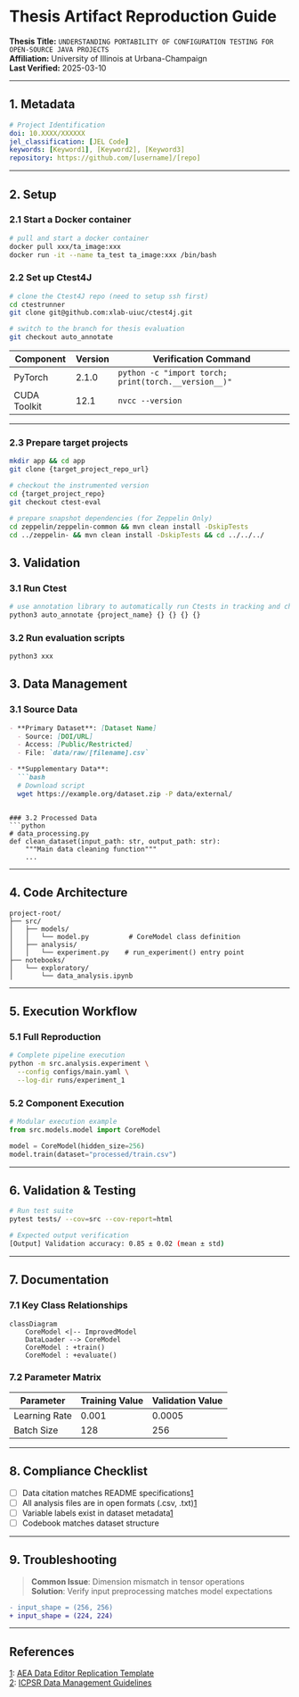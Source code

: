# Thesis Artifact Reproduction Guide  
**Thesis Title:** `UNDERSTANDING PORTABILITY OF CONFIGURATION TESTING FOR OPEN-SOURCE JAVA PROJECTS`  
**Affiliation:** University of Illinois at Urbana-Champaign  
**Last Verified:** 2025-03-10  

---

## 1. Metadata  
```yaml
# Project Identification
doi: 10.XXXX/XXXXXX  
jel_classification: [JEL Code]  
keywords: [Keyword1], [Keyword2], [Keyword3]  
repository: https://github.com/[username]/[repo]  
```

---

## 2. Setup  
### 2.1 Start a Docker container  
```bash
# pull and start a docker container
docker pull xxx/ta_image:xxx
docker run -it --name ta_test ta_image:xxx /bin/bash
```

### 2.2 Set up Ctest4J
```bash
# clone the Ctest4J repo (need to setup ssh first)
cd ctestrunner
git clone git@github.com:xlab-uiuc/ctest4j.git

# switch to the branch for thesis evaluation
git checkout auto_annotate
```
| Component       | Version  | Verification Command       |  
|-----------------|----------|----------------------------|  
| PyTorch         | 2.1.0    | `python -c "import torch; print(torch.__version__)"` |  
| CUDA Toolkit    | 12.1     | `nvcc --version`           |  

---

### 2.3 Prepare target projects
```bash
mkdir app && cd app
git clone {target_project_repo_url}

# checkout the instrumented version
cd {target_project_repo}
git checkout ctest-eval

# prepare snapshot dependencies (for Zeppelin Only)
cd zeppelin/zeppelin-common && mvn clean install -DskipTests
cd ../zeppelin- && mvn clean install -DskipTests && cd ../../../
```
## 3. Validation
### 3.1 Run Ctest
```bash
# use annotation library to automatically run Ctests in tracking and checking modes, mapping files between tests and parameters are generated
python3 auto_annotate {project_name} {} {} {} {}
```

### 3.2 Run evaluation scripts
```bash
python3 xxx
```


## 3. Data Management  
### 3.1 Source Data  
```markdown
- ​**Primary Dataset**: [Dataset Name]  
  - Source: [DOI/URL]  
  - Access: [Public/Restricted]  
  - File: `data/raw/[filename].csv`

- ​**Supplementary Data**:  
  ```bash
  # Download script
  wget https://example.org/dataset.zip -P data/external/
  ```
```

### 3.2 Processed Data  
```python
# data_processing.py
def clean_dataset(input_path: str, output_path: str):
    """Main data cleaning function"""
    ...
```

---

## 4. Code Architecture  
```text
project-root/
├── src/
│   ├── models/
│   │   └── model.py          # CoreModel class definition
│   ├── analysis/
│   │   └── experiment.py    # run_experiment() entry point
├── notebooks/
│   └── exploratory/
│       └── data_analysis.ipynb
```

---

## 5. Execution Workflow  
### 5.1 Full Reproduction  
```bash
# Complete pipeline execution
python -m src.analysis.experiment \
  --config configs/main.yaml \
  --log-dir runs/experiment_1
```

### 5.2 Component Execution  
```python
# Modular execution example
from src.models.model import CoreModel

model = CoreModel(hidden_size=256)
model.train(dataset="processed/train.csv")
```

---

## 6. Validation & Testing  
```bash
# Run test suite
pytest tests/ --cov=src --cov-report=html

# Expected output verification
[Output] Validation accuracy: 0.85 ± 0.02 (mean ± std)
```

---

## 7. Documentation  
### 7.1 Key Class Relationships  
```mermaid
classDiagram
    CoreModel <|-- ImprovedModel
    DataLoader --> CoreModel
    CoreModel : +train()
    CoreModel : +evaluate()
```

### 7.2 Parameter Matrix  
| Parameter       | Training Value | Validation Value |  
|-----------------|----------------|------------------|  
| Learning Rate   | 0.001          | 0.0005           |  
| Batch Size      | 128            | 256              |  

---

## 8. Compliance Checklist  
- [ ] Data citation matches README specifications[1](@ref)  
- [ ] All analysis files are in open formats (.csv, .txt)[1](@ref)  
- [ ] Variable labels exist in dataset metadata[1](@ref)  
- [ ] Codebook matches dataset structure  

---

## 9. Troubleshooting  
> ​**Common Issue**: Dimension mismatch in tensor operations  
> ​**Solution**: Verify input preprocessing matches model expectations  

```diff
- input_shape = (256, 256)
+ input_shape = (224, 224)
```

---

## References  
[1](@ref): [AEA Data Editor Replication Template](https://aeadataeditor.github.io/aea-de-guidance/)  
[2](@ref): [ICPSR Data Management Guidelines](https://www.icpsr.umich.edu)  
